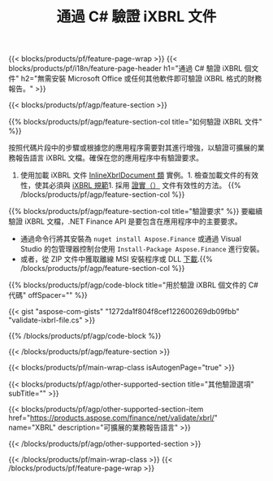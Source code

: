 ﻿---
title: 通過 C# 驗證 iXBRL 文件
description: iXBRL 文件驗證的示例代碼。使用 API 示例代碼驗證基於 .NET 的應用程序中的批處理 iXBRL 文件。 
url: /zh-hant/net/validate/ixbrl/
family: finance
platformtag: net
feature: validate
informat: iXBRL
outformat: 
otherformats: 
---
{{< blocks/products/pf/feature-page-wrap >}}
{{< blocks/products/pf/i18n/feature-page-header h1="通過 C# 驗證 iXBRL 個文件" h2="無需安裝 Microsoft Office 或任何其他軟件即可驗證 iXBRL 格式的財務報告。" >}}

{{< blocks/products/pf/agp/feature-section >}}

{{% blocks/products/pf/agp/feature-section-col title="如何驗證 iXBRL 文件" %}}

按照代碼片段中的步驟或根據您的應用程序需要對其進行增強，以驗證可擴展的業務報告語言 iXBRL 文檔。確保在您的應用程序中有驗證要求。

1. 使用加載 iXBRL 文件 [InlineXbrlDocument 類](https://apireference.aspose.com/finance/net/aspose.finance.xbrl.inline/inlinexbrldocument) 實例。1. 檢查加載文件的有效性，使其必須與 [iXBRL 規範](http://www.xbrl.org/specification/inlinexbrl-part1/rec-2013-11-18/inlinexbrl-part1-rec-2013-11-18.html)1. 採用 [證實（）](https://apireference.aspose.com/finance/net/aspose.finance.xbrl.inline/inlinexbrldocument/methods/validate) 文件有效性的方法。
{{% /blocks/products/pf/agp/feature-section-col %}}

{{% blocks/products/pf/agp/feature-section-col title="驗證要求" %}}
要繼續驗證 iXBRL 文檔，.NET Finance API 是要包含在應用程序中的主要要求。 
- 通過命令行將其安裝為 ```nuget install Aspose.Finance``` 或通過 Visual Studio 的包管理器控制台使用 ```Install-Package Aspose.Finance``` 進行安裝。
- 或者，從 ZIP 文件中獲取離線 MSI 安裝程序或 DLL [下載](https://downloads.aspose.com/finance/net).{{% /blocks/products/pf/agp/feature-section-col %}}

{{% blocks/products/pf/agp/code-block title="用於驗證 iXBRL 個文件的 C# 代碼" offSpacer="" %}}

{{< gist "aspose-com-gists" "1272da1f804f8cef122600269db09fbb" "validate-ixbrl-file.cs" >}}

{{% /blocks/products/pf/agp/code-block %}}

{{< /blocks/products/pf/agp/feature-section >}}

{{< blocks/products/pf/main-wrap-class isAutogenPage="true" >}}

{{< blocks/products/pf/agp/other-supported-section title="其他驗證選項" subTitle="" >}}

{{< blocks/products/pf/agp/other-supported-section-item href="https://products.aspose.com/finance/net/validate/xbrl/" name="XBRL" description="可擴展的業務報告語言" >}}

{{< /blocks/products/pf/agp/other-supported-section >}}

{{< /blocks/products/pf/main-wrap-class >}}
{{< /blocks/products/pf/feature-page-wrap >}}